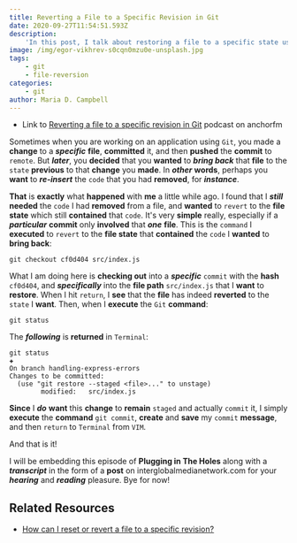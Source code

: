 ```yaml
---
title: Reverting a File to a Specific Revision in Git
date: 2020-09-27T11:54:51.593Z
description:
    'In this post, I talk about restoring a file to a specific state using Git.'
image: /img/egor-vikhrev-s0cqn0mzu0e-unsplash.jpg
tags:
    - git
    - file-reversion
categories:
    - git
author: Maria D. Campbell
---
```


-   Link to
    [Reverting a file to a specific revision in Git](https://anchor.fm/maria-campbell/episodes/Reverting-a-file-to-a-specific-revision-in-Git-ek7upq)
    podcast on anchorfm

Sometimes when you are working on an application using `Git`, you made a
**change** to a **_specific_** **file**, **committed** it, and then **pushed**
the **commit** to `remote`. But **_later_**, you **decided** that you **wanted**
to **_bring back_** that **file** to the `state` **previous** to that **change**
you **made**. In **_other_** **words**, perhaps you **want** to **_re-insert_**
the `code` that you had **removed**, for **_instance_**.

**That** is **exactly** what **happened** with **me** a little while ago. I
found that I **_still_** **needed** the `code` I had **removed** from a file,
and **wanted** to `revert` to the **file state** which still **contained** that
`code`. It's very **simple** really, especially if a **_particular_** **commit**
only **involved** that **_one_** **file**. This is the `command` I **executed**
to `revert` to the **file state** that **contained** the `code` I **wanted** to
**bring back**:

```shell
git checkout cf0d404 src/index.js
```

What I am doing here is **checking out** into a **_specific_** `commit` with the
**hash** `cf0d404`, and **_specifically_** into the **file path** `src/index.js`
that I **want** to **restore**. When I hit `return`, I **see** that the **file**
has indeed **reverted** to the `state` I **want**. Then, when I **execute** the
`Git` **command**:

```shell
git status
```

The **_following_** is **returned** in `Terminal`:

```shell
git status                                                                                  ✚
On branch handling-express-errors
Changes to be committed:
  (use "git restore --staged <file>..." to unstage)
        modified:   src/index.js
```

**Since** I **_do_** **want** this **change** to **remain** `staged` and
actually `commit` it, I simply **execute** the **command** `git commit`,
**create** and **save** my `commit` **message**, and then `return` to `Terminal`
from `VIM`.

And that is it!

I will be embedding this episode of **Plugging in The Holes** along with a
**_transcript_** in the form of a **post** on interglobalmedianetwork.com for
your **_hearing_** and **_reading_** pleasure. Bye for now!

## Related Resources

-   [How can I reset or revert a file to a specific revision?](https://stackoverflow.com/questions/215718/how-can-i-reset-or-revert-a-file-to-a-specific-revision)
